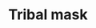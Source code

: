 ---
layout: item
title: Tribal mask
item-id: 6339
datatable: true
id: 6339
name: "Tribal mask"
members: true
lowalch: 200
highalch: 300
examine: "A ceremonial wooden mask."
monsters:
  - id: 6409
    name: "Broodoo victim"
    members: true
    combat_level: 60
    wiki_url: "https://oldschool.runescape.wiki/w/Broodoo_victim#Green"
    drops:
      - quantity: "1"
        rarity: 1
    image: "https://oldschool.runescape.wiki/images/thumb/9/9a/Broodoo_victim_%28green%29.png/120px-Broodoo_victim_%28green%29.png?22b50"
---